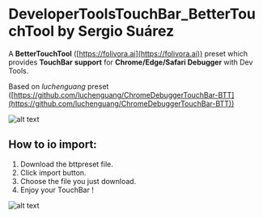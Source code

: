 # DeveloperToolsTouchBar_BetterTouchTool by Sergio Suárez

A **BetterTouchTool** ([https://folivora.ai](https://folivora.ai)) preset which provides **TouchBar** **support** for **Chrome/Edge/Safari Debugger** with Dev Tools.

Based on _luchenguang_ preset ([https://github.com/luchenguang/ChromeDebuggerTouchBar-BTT](https://github.com/luchenguang/ChromeDebuggerTouchBar-BTT))



![alt text](https://github.com/SergioSuarezDev/DeveloperToolsTouchBar_BetterTouchTool/blob/main/img/install.jpg?raw=true)

## How to io import:
1. Download the bttpreset file.  
2. Click import button.  
3. Choose the file you just download.  
4. Enjoy your TouchBar !

![alt text](https://github.com/SergioSuarezDev/DeveloperToolsTouchBar_BetterTouchTool/blob/main/img/install.jpg?raw=true)

